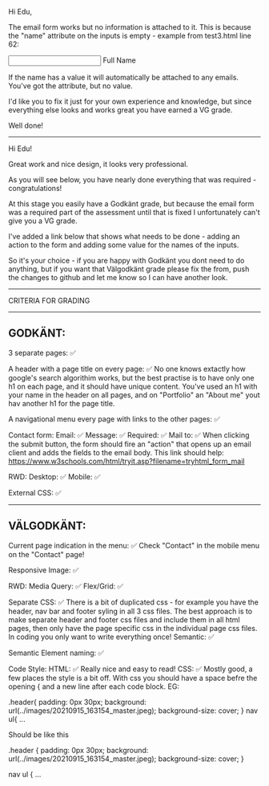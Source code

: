 Hi Edu,

The email form works but no information is attached to it. This is because the "name" attribute on the inputs is empty - example from test3.html line 62:

  <div class="inputBox">
    <input type="text" name="" required="required">
    <span>Full Name</span>
  </div>

If the name has a value it will automatically be attached to any emails. You've got the attribute, but no value.

I'd like you to fix it just for your own experience and knowledge, but since everything else looks and works great you have earned a VG grade. 

Well done!

*************************************

Hi Edu!

Great work and nice design, it looks very professional.

As you will see below, you have nearly done everything that was required - congratulations!

At this stage you easily have a Godkänt grade, but because the email form was a required part of the assessment until that is fixed I unfortunately can't give you a VG grade.

I've added a link below that shows what needs to be done - adding an action to the form and adding some value for the names of the inputs.

So it's your choice - if you are happy with Godkänt you dont need to do anything, but if you want that Välgodkänt grade please fix the from, push the changes to github and let me know so I can have another look. 

*************************************

CRITERIA FOR GRADING

*************************************

GODKÄNT:
-------------------------------------

3 separate pages: ✅

A header with a page title on every page: ✅
  No one knows extactly how google's search algorithim works, but the best practise is to have only one h1 on each page, and it should have unique content. You've used an h1 with your name in the header on all pages, and on "Portfolio" an "About me" yout hav another h1 for the page title.

A navigational menu every page with links to the other pages: ✅

Contact form:
    Email: ✅
    Message: ✅
    Required: ✅
    Mail to: ✅
    When clicking the submit button, the form should fire an "action" that opens up an email client and adds the fields to the email body. This link should help: https://www.w3schools.com/html/tryit.asp?filename=tryhtml_form_mail

RWD:
    Desktop: ✅
    Mobile: ✅

External CSS: ✅

-------------------------------------

VÄLGODKÄNT:
-------------------------------------

Current page indication in the menu: ✅
  Check "Contact" in the mobile menu on the "Contact" page!

Responsive Image: ✅

RWD:
  Media Query: ✅
  Flex/Grid: ✅

Separate CSS: ✅
  There is a bit of duplicated css - for example you have the header, nav bar and footer syling in all 3 css files.
  The best approach is to make separate header and footer css files and include them in all html pages, then only have the page specific css in the individual page css files.
  In coding you only want to write everything once!
  Semantic: ✅

Semantic Element naming: ✅

Code Style:
  HTML: ✅
  Really nice and easy to read!
  CSS: ✅
  Mostly good, a few places the style is a bit off. With css you should have a space befre the opening { and a new line after each code block. EG:

  .header{
    padding: 0px 30px;
    background: url(../images/20210915_163154_master.jpeg);
    background-size: cover;
  }
  nav ul{
    ...

 Should be like this

 .header {
    padding: 0px 30px;
    background: url(../images/20210915_163154_master.jpeg);
    background-size: cover;
  }

  nav ul {
   ...